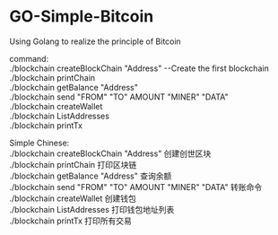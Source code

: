 # GO-Simple-Bitcoin
Using Golang to realize the principle of Bitcoin  

command:  
./blockchain createBlockChain "Address" --Create the first blockchain  
./blockchain printChain  
./blockchain getBalance "Address"  
./blockchain send "FROM" "TO" AMOUNT "MINER" "DATA"  
./blockchain createWallet  
./blockchain ListAddresses  
./blockchain printTx  

Simple Chinese:  
./blockchain createBlockChain "Address" 创建创世区块  
./blockchain printChain 打印区块链  
./blockchain getBalance "Address" 查询余额  
./blockchain send "FROM" "TO" AMOUNT "MINER" "DATA" 转账命令  
./blockchain createWallet 创建钱包  
./blockchain ListAddresses 打印钱包地址列表  
./blockchain printTx 打印所有交易
